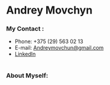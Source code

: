 # **Andrey Movchyn**
### **My Contact** :

+ Phone:  +375 (29) 563 02 13
+ E-mail:  Andreymovchun@gmail.com
+ [LinkedIn](https://www.linkedin.com/in/andrey-movchun-823014228/)
#
### **About Myself**:

